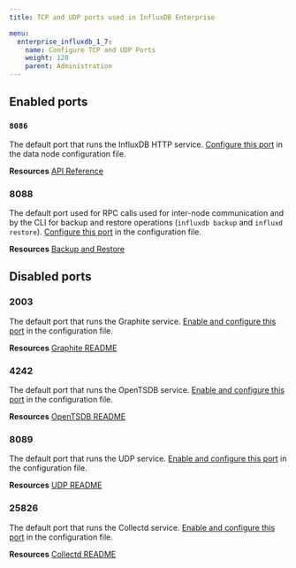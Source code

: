```yaml
---
title: TCP and UDP ports used in InfluxDB Enterprise

menu:
  enterprise_influxdb_1_7:
    name: Configure TCP and UDP Ports
    weight: 120
    parent: Administration
---
```


## Enabled ports

### `8086`
The default port that runs the InfluxDB HTTP service.
[Configure this port](/enterprise_influxdb/v1.7/administration/config-data-nodes/#bind-address--8086)
in the data node configuration file.

**Resources** [API Reference](/influxdb/v1.7/tools/api/)

### 8088
The default port used for RPC calls used for inter-node communication and by the CLI for backup and restore operations (`influxdb backup` and `influxd restore`).
[Configure this port](/influxdb/v1.7/administration/configuration/#bind-address-127-0-0-1--8088)
in the configuration file.

**Resources** [Backup and Restore](/influxdb/v1.7/administration/backup_and_restore/)

## Disabled ports

### 2003

The default port that runs the Graphite service.
[Enable and configure this port](/influxdb/v1.7/administration/configuration/#bind-address--2003)
in the configuration file.

**Resources** [Graphite README](https://github.com/influxdata/influxdb/tree/1.7/services/graphite/README.md)

### 4242

The default port that runs the OpenTSDB service.
[Enable and configure this port](/influxdb/v1.7/administration/configuration/#bind-address-4242)
in the configuration file.

**Resources** [OpenTSDB README](https://github.com/influxdata/influxdb/tree/1.7/services/opentsdb/README.md)

### 8089

The default port that runs the UDP service.
[Enable and configure this port](/influxdb/v1.7/administration/configuration/#bind-address-8089)
in the configuration file.

**Resources** [UDP README](https://github.com/influxdata/influxdb/tree/1.7/services/udp/README.md)

### 25826

The default port that runs the Collectd service.
[Enable and configure this port](/influxdb/v1.7/administration/configuration/#bind-address-25826)
in the configuration file.

**Resources** [Collectd README](https://github.com/influxdata/influxdb/tree/1.7/services/collectd/README.md)
